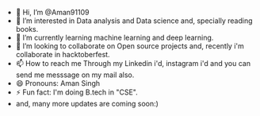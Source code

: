 - 👋 Hi, I’m @Aman91109
- 👀 I’m interested in Data analysis and Data science and, specially reading books.
- 🌱 I’m currently learning machine learning and deep learning.
- 💞️ I’m looking to collaborate on Open source projects and, recently i'm collaborate in hacktoberfest.
- 📫 How to reach me Through my Linkedin i'd, instagram i'd and you can send me messsage on my mail also.
- 😄 Pronouns: Aman Singh
- ⚡ Fun fact: I'm doing B.tech in "CSE".
- and, many more updates are coming soon:)

<!---
Aman91109/Aman91109 is a ✨ special ✨ repository because its `README.md` (this file) appears on your GitHub profile.
You can click the Preview link to take a look at your changes.
--->
